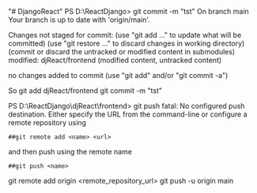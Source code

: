 "# DjangoReact" 
PS D:\ReactDjango> git commit -m "tst"
On branch main
Your branch is up to date with 'origin/main'.

Changes not staged for commit:
  (use "git add <file>..." to update what will be committed)
  (use "git restore <file>..." to discard changes in working directory)
  (commit or discard the untracked or modified content in submodules)
        modified:   djReact/frontend (modified content, untracked content)

no changes added to commit (use "git add" and/or "git commit -a")

So git add djReact/frontend
 git commit -m "tst"

PS D:\ReactDjango\djReact\frontend> git push
fatal: No configured push destination.
Either specify the URL from the command-line or configure a remote repository using

    ##git remote add <name> <url>

and then push using the remote name

    ##git push <name>
git remote add origin <remote_repository_url>
git push -u origin main

